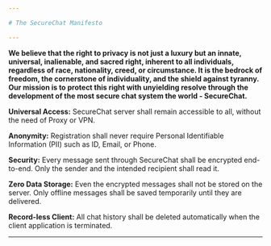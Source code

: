 ```yaml
---

# The SecureChat Manifesto

---
```


**We believe that the right to privacy is not just a luxury but an innate, universal, inalienable, and sacred right, inherent to all individuals, regardless of race, nationality, creed, or circumstance. It is the bedrock of freedom, the cornerstone of individuality, and the shield against tyranny. Our mission is to protect this right with unyielding resolve through the development of the most secure chat system the world - SecureChat.**

**Universal Access:** SecureChat server shall remain accessible to all, without the need of Proxy or VPN.

**Anonymity:** Registration shall never require Personal Identifiable Information (PII) such as ID, Email, or Phone.

**Security:** Every message sent through SecureChat shall be encrypted end-to-end. Only the sender and the intended recipient shall read it.

**Zero Data Storage:** Even the encrypted messages shall not be stored on the server. Only offline messages shall be saved temporarily until they are delivered.

**Record-less Client:** All chat history shall be deleted automatically when the client application is terminated.

---
